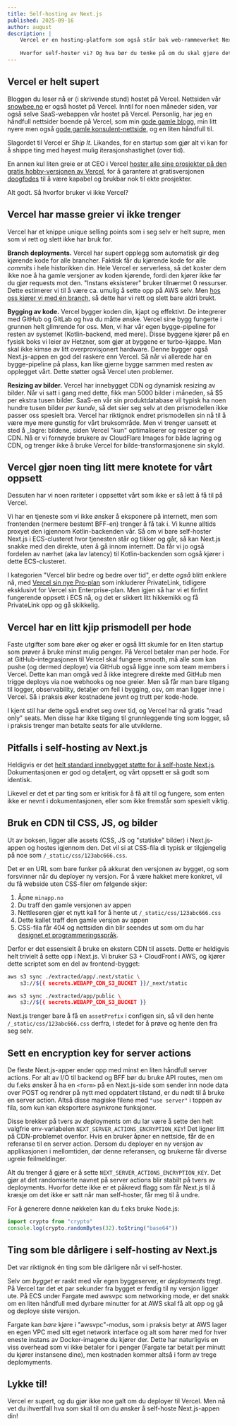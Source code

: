 ```yaml
---
title: Self-hosting av Next.js
published: 2025-09-16
author: august
description: |
    Vercel er en hosting-platform som også står bak web-rammeverket Next.js. De fleste som bruker Next.js går for Vercel, men ikke vi! Vi har valgt å self-hoste Next.js i AWS i stedet for.
    
    Hvorfor self-hoster vi? Og hva bør du tenke på om du skal gjøre det samme?
---
```


## Vercel er helt supert

Bloggen du leser nå er (i skrivende stund) hostet på Vercel. Nettsiden vår [snowbee.no](https://www.snowbee.no) er også hostet på Vercel. Inntil for noen måneder siden, var også selve SaaS-webappen vår hostet på Vercel. Personlig, har jeg en håndfull nettsider boende på Vercel, som min [gode gamle blogg](https://www.augustl.com), min litt nyere men også [gode gamle konsulent-nettside](https://www.crud.business), og en liten håndfull til.

Slagordet til Vercel er _Ship It_. Likandes, for en startup som gjør alt vi kan for å shippe ting med høyest mulig iterasjonshastighet (over tid).

En annen kul liten greie er at CEO i Vercel [hoster alle sine prosjekter på den gratis hobby-versjonen av Vercel](https://x.com/rauchg/status/1868310015247048862), for å garantere at gratisversjonen [doogfodes](https://en.wikipedia.org/wiki/Eating_your_own_dog_food) til å være kapabel og brukbar nok til ekte prosjekter.

Alt godt. Så hvorfor bruker vi ikke Vercel?

## Vercel har masse greier vi ikke trenger

Vercel har et knippe unique selling points som i seg selv er helt supre, men som vi rett og slett ikke har bruk for.

**Branch deployments.** Vercel har supert opplegg som automatisk gir deg kjørende kode for alle brancher. Faktisk får du kjørende kode for alle *commits* i hele historikken din. Hele Vercel er serverless, så det koster dem ikke noe å ha gamle versjoner av koden kjørende, fordi den kjører ikke før du gjør requests mot den. "Instans eksisterer" bruker tilnærmet 0 ressurser. Dette estimerer vi til å være ca. umulig å sette opp på AWS selv. Men [hos oss kjører vi med én branch](/2025-bare-en-branch), så dette har vi rett og slett bare aldri brukt.

**Bygging av kode.** Vercel bygger koden din, kjapt og effektivt. De integrerer med GitHub og GitLab og hva du måtte ønske. Vercel sine bygg fungerte i grunnen helt glimrende for oss. Men, vi har vår egen bygge-pipeline for resten av systemet (Kotlin-backend, med mere). Disse byggene kjører på en fysisk boks vi leier av Hetzner, som gjør at byggene er turbo-kjappe. Man skal ikke kimse av litt overprovisjonert hardware. Denne bygger også Next.js-appen en god del raskere enn Vercel. Så når vi allerede har en bygge-pipeline på plass, kan like gjerne bygge sammen med resten av opplegget vårt. Dette støtter også Vercel uten problemer.

**Resizing av bilder.** Vercel har innebygget CDN og dynamisk resizing av bilder. Når vi satt i gang med dette, fikk man 5000 bilder i måneden, så $5 per ekstra tusen bilder. SaaS-en vår sin produktdatabase vil typisk ha noen hundre tusen bilder *per kunde*, så det sier seg selv at den prismodellen ikke passer oss spesielt bra. Vercel har riktignok endret prismodellen sin nå til å være mye mere gunstig for vårt bruksområde. Men vi trenger uansett et sted å _lagre: bildene, siden Vercel "kun" optimaliserer og resizer og er CDN. Nå er vi fornøyde brukere av CloudFlare Images for både lagring og CDN, og trenger ikke å bruke Vercel for bilde-transformasjonene sin skyld.

## Vercel gjør noen ting litt mere knotete for vårt oppsett

Dessuten har vi noen rariteter i oppsettet vårt som ikke er så lett å få til på Vercel.

Vi har en tjeneste som vi ikke ønsker å eksponere på internett, men som frontenden (nermere bestemt BFF-en) trenger å få tak i. Vi kunne alltids proxyet den igjennom Kotlin-backenden vår. Så om vi bare self-hoster Next.js i ECS-clusteret hvor tjenesten står og tikker og går, så kan Next.js snakke med den direkte, uten å gå innom internett. Da får vi jo også fordelen av nærhet (aka lav latency) til Kotlin-backenden som også kjører i dette ECS-clusteret.

I kategorien "Vercel blir bedre og bedre over tid", er dette _også_ blitt enklere nå, med [Vercel sin nye Pro-plan](https://vercel.com/blog/new-pro-pricing-plan) som inkluderer PrivateLink, tidligere eksklusivt for Vercel sin Enterprise-plan. Men igjen så har vi et finfint fungerende oppsett i ECS nå, og det er sikkert litt hikkemikk og få PrivateLink opp og gå skikkelig.

## Vercel har en litt kjip prismodell per hode

Faste utgifter som bare øker og øker er også litt skumle for en liten startup som prøver å bruke minst mulig penger. På Vercel betaler man per hode. For at GitHub-integrasjonen til Vercel skal fungere smooth, må alle som kan pushe (og dermed deploye) via GitHub også ligge inne som team members i Vercel. Dette kan man omgå ved å ikke integrere direkte med GitHub men trigge deploys via noe webhooks og noe greier. Men så får man bare tilgang til logger, observability, detaljer om feil i bygging, osv, om man ligger inne i Vercel. Så i praksis øker kostnadene jevnt og trutt per kode-hode.

I kjent stil har dette også endret seg over tid, og Vercel har nå gratis "read only" seats. Men disse har ikke tilgang til grunnleggende ting som logger, så i praksis trenger man betalte seats for alle utviklerne.

## Pitfalls i self-hosting av Next.js

Heldigvis er det [helt standard innebygget støtte for å self-hoste Next.js](https://nextjs.org/docs/app/guides/self-hosting). Dokumentasjonen er god og detaljert, og vårt oppsett er så godt som identisk.

Likevel er det et par ting som er kritisk for å få alt til og fungere, som enten ikke er nevnt i dokumentasjonen, eller som ikke fremstår som spesielt viktig.

## Bruk en CDN til CSS, JS, og bilder

Ut av boksen, ligger alle assets (CSS, JS og "statiske" bilder) i Next.js-appen og hostes igjennom den. Det vil si at CSS-fila di typisk er tilgjengelig på noe som `/_static/css/123abc666.css`.

Det er en URL som bare funker på akkurat den versjonen av bygget, og som forsvinner når du deployer ny versjon. For å være hakket mere konkret, vil du få webside uten CSS-filer om følgende skjer:

1. Åpne `minapp.no`
2. Du traff den gamle versjonen av appen
3. Nettleseren gjør et nytt kall for å hente ut `/_static/css/123abc666.css`
4. Dette kallet traff den gamle versjon av appen
5. CSS-fila får 404 og nettsiden din blir seendes ut som om du har [designet et programmeringsspråk](http://www.wall.org/~larry/).

Derfor er det essensielt å bruke en ekstern CDN til assets. Dette er heldigvis helt trivielt å sette opp i Next.js. Vi bruker S3 + CloudFront i AWS, og kjører dette scriptet som en del av frontend-bygget:

```bash
aws s3 sync ./extracted/app/.next/static \
    s3://${{ secrets.WEBAPP_CDN_S3_BUCKET }}/_next/static

aws s3 sync ./extracted/app/public \
    s3://${{ secrets.WEBAPP_CDN_S3_BUCKET }}
```

Next.js trenger bare å få en `assetPrefix` i configen sin, så vil den hente `/_static/css/123abc666.css` derfra, i stedet for å prøve og hente den fra seg selv.

## Sett en encryption key for server actions

De fleste Next.js-apper ender opp med minst en liten håndfull server actions. For alt av I/O til backend og BFF bør du bruke API routes, men om du f.eks ønsker å ha en `<form>` på en Next.js-side som sender inn node data over POST og rendrer på nytt med oppdatert tilstand, er du nødt til å bruke en server action. Altså disse magiske filene med `"use server"` i toppen av fila, som kun kan eksportere asynkrone funksjoner.

Disse brekker på tvers av deployments om du lar være å sette den helt valgfrie env-variabelen `NEXT_SERVER_ACTIONS_ENCRYPTION_KEY`! Det ligner litt på CDN-problemet ovenfor. Hvis en bruker åpner en nettside, får de en referanse til en server action. Dersom du deployer en ny versjon av applikasjonen i mellomtiden, dør denne referansen, og brukerne får diverse ugreie feilmeldinger.

Alt du trenger å gjøre er å sette `NEXT_SERVER_ACTIONS_ENCRYPTION_KEY`. Det gjør at det randomiserte navnet på server actions blir stabilt på tvers av deployments. Hvorfor dette ikke er et påkrevd flagg som får Next.js til å kræsje om det ikke er satt når man self-hoster, får meg til å undre.

For å generere denne nøkkelen kan du f.eks bruke Node.js:

```javascript
import crypto from "crypto"
console.log(crypto.randomBytes(32).toString("base64"))
```

## Ting som ble dårligere i self-hosting av Next.js

Det var riktignok én ting som ble dårligere når vi self-hoster.

Selv om _bygget_ er raskt med vår egen byggeserver, er _deployments_ tregt. På Vercel tar det et par sekunder fra bygget er ferdig til ny versjon ligger ute. På ECS under Fargate med awsvpc som networking mode, er det snakk om en liten håndfull med dyrbare minutter for at AWS skal få alt opp og gå og deploye siste versjon.

Fargate kan _bare_ kjøre i "awsvpc"-modus, som i praksis betyr at AWS lager en egen VPC med sitt eget network interface og alt som hører med for hver eneste instans av Docker-imagene du kjører der. Dette har naturligvis en viss overhead som vi ikke betaler for i penger (Fargate tar betalt per minutt du kjører instansene dine), men kostnaden kommer altså i form av trege deplomyments.

## Lykke til!

Vercel er supert, og du gjør ikke noe galt om du deployer til Vercel. Men nå vet du ihvertfall hva som skal til om du ønsker å self-hoste Next.js-appen din!